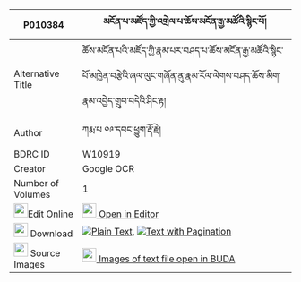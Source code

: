 |P010384|མངོན་པ་མཛོད་ཀྱི་འགྲེལ་པ་ཆོས་མངོན་རྒྱ་མཚོའི་སྙིང་པོ། 
| --- | --- 
|Alternative Title |ཆོས་མངོན་པའི་མཛོད་ཀྱི་རྣམ་པར་བཤད་པ་ཆོས་མངོན་རྒྱ་མཚོའི་སྙིང་པོ་མཁྱེན་བརྩེའི་ཞལ་ལུང་གཞོན་ནུ་རྣམ་རོལ་ལེགས་བཤད་ཆོས་མིག་རྣམ་འབྱེད་གྲུབ་བདེའི་ཤིང་རྟ།
|Author| ཀརྨ་པ ༠༩་དབང་ཕྱུག་རྡོ་རྗེ།
|BDRC ID | W10919
|Creator | Google OCR
|Number of Volumes| 1
|<img width="25" src="https://img.icons8.com/color/25/000000/edit-property.png">Edit Online| [<img width="25" src="https://avatars.githubusercontent.com/u/45091458?s=200&v=4"> Open in Editor](http://editor.openpecha.org/P010384)
|<img width="25" src="https://img.icons8.com/fluent/48/000000/download-2.png"/>  Download | [![](https://img.icons8.com/color/20/000000/txt.png)Plain Text](https://github.com/Openpecha/P010384/releases/download/v1/ngonpa_dzo_kyi_drelpa_cho_ngon_plain_P010384.zip), [![](https://img.icons8.com/color/20/000000/txt.png)Text with Pagination](https://github.com/Openpecha/P010384/releases/download/v1/ngonpa_dzo_kyi_drelpa_cho_ngon_pages_P010384.zip)
|<img width="25" src="https://img.icons8.com/plasticine/100/000000/pictures-folder.png"/>  Source Images | [<img width="25" src="https://library.bdrc.io/icons/BUDA-small.svg"> Images of text file open in BUDA](https://library.bdrc.io/show/bdr:W10919)